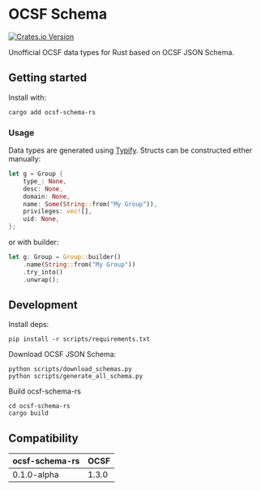 # OCSF Schema

[![Crates.io Version](https://img.shields.io/crates/v/ocsf-schema-rs)
](https://crates.io/crates/ocsf-schema-rs)

Unofficial OCSF data types for Rust based on OCSF JSON Schema.

## Getting started

Install with:

```
cargo add ocsf-schema-rs
```

### Usage

Data types are generated using
[Typify](https://github.com/oxidecomputer/typify). Structs can be constructed
either manually:

```rust
let g = Group {
    type_: None,
    desc: None,
    domain: None,
    name: Some(String::from("My Group")),
    privileges: vec![],
    uid: None,
};
```

or with builder:

```rust
let g: Group = Group::builder()
    .name(String::from("My Group"))
    .try_into()
    .unwrap();
```


## Development

Install deps:

```
pip install -r scripts/requirements.txt
```

Download OCSF JSON Schema:

```
python scripts/download_schemas.py
python scripts/generate_all_schema.py
```

Build ocsf-schema-rs

```
cd ocsf-schema-rs
cargo build
```

## Compatibility

| ocsf-schema-rs | OCSF  |
|----------------|-------|
| 0.1.0-alpha    | 1.3.0 |